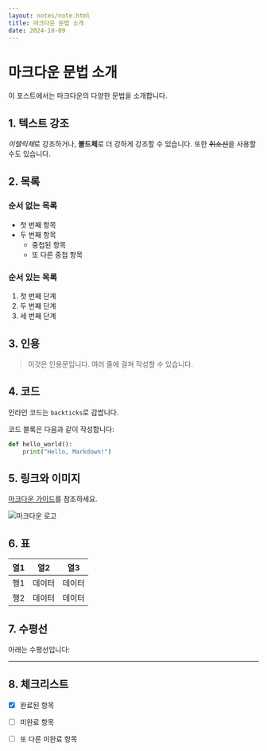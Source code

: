 ```yaml
---
layout: notes/note.html
title: 마크다운 문법 소개
date: 2024-10-09
---
```


# 마크다운 문법 소개

이 포스트에서는 마크다운의 다양한 문법을 소개합니다.

## 1. 텍스트 강조

*이탤릭체*로 강조하거나, **볼드체**로 더 강하게 강조할 수 있습니다.
또한 ~~취소선~~을 사용할 수도 있습니다.

## 2. 목록

### 순서 없는 목록
- 첫 번째 항목
- 두 번째 항목
  - 중첩된 항목
  - 또 다른 중첩 항목

### 순서 있는 목록
1. 첫 번째 단계
2. 두 번째 단계
3. 세 번째 단계

## 3. 인용

> 이것은 인용문입니다.
> 여러 줄에 걸쳐 작성할 수 있습니다.

## 4. 코드

인라인 코드는 `backticks`로 감쌉니다.

코드 블록은 다음과 같이 작성합니다:

```python
def hello_world():
    print("Hello, Markdown!")
```

## 5. 링크와 이미지

[마크다운 가이드](https://www.markdownguide.org)를 참조하세요.

![마크다운 로고](https://markdown-here.com/img/icon256.png)

## 6. 표

| 열1 | 열2 | 열3 |
|-----|-----|-----|
| 행1 | 데이터 | 데이터 |
| 행2 | 데이터 | 데이터 |

## 7. 수평선

아래는 수평선입니다:

---

## 8. 체크리스트

- [x] 완료된 항목
- [ ] 미완료 항목
- [ ] 또 다른 미완료 항목


